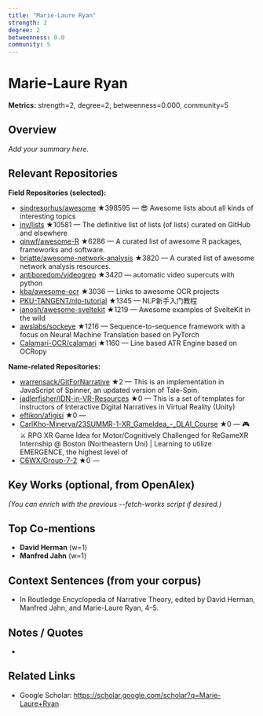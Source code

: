 ```yaml
---
title: "Marie-Laure Ryan"
strength: 2
degree: 2
betweenness: 0.0
community: 5
---
```


# Marie-Laure Ryan

**Metrics:** strength=2, degree=2, betweenness=0.000, community=5

## Overview
_Add your summary here._

## Relevant Repositories
**Field Repositories (selected):**
- [sindresorhus/awesome](https://github.com/sindresorhus/awesome) ★398595 — 😎 Awesome lists about all kinds of interesting topics
- [jnv/lists](https://github.com/jnv/lists) ★10581 — The definitive list of lists (of lists) curated on GitHub and elsewhere
- [qinwf/awesome-R](https://github.com/qinwf/awesome-R) ★6286 — A curated list of awesome R packages, frameworks and software.
- [briatte/awesome-network-analysis](https://github.com/briatte/awesome-network-analysis) ★3820 — A curated list of awesome network analysis resources.
- [antiboredom/videogrep](https://github.com/antiboredom/videogrep) ★3420 — automatic video supercuts with python
- [kba/awesome-ocr](https://github.com/kba/awesome-ocr) ★3036 — Links to awesome OCR projects
- [PKU-TANGENT/nlp-tutorial](https://github.com/PKU-TANGENT/nlp-tutorial) ★1345 — NLP新手入门教程
- [janosh/awesome-sveltekit](https://github.com/janosh/awesome-sveltekit) ★1219 — Awesome examples of SvelteKit in the wild
- [awslabs/sockeye](https://github.com/awslabs/sockeye) ★1216 — Sequence-to-sequence framework with a focus on Neural Machine Translation based on PyTorch
- [Calamari-OCR/calamari](https://github.com/Calamari-OCR/calamari) ★1160 — Line based ATR Engine based on OCRopy

**Name-related Repositories:**
- [warrensack/GitForNarrative](https://github.com/warrensack/GitForNarrative) ★2 — This is an implementation in JavaScript of Spinner, an updated version of Tale-Spin.
- [jadlerfisher/IDN-in-VR-Resources](https://github.com/jadlerfisher/IDN-in-VR-Resources) ★0 — This is a set of templates for instructors of Interactive Digital Narratives in Virtual Reality (Unity)
- [eftikon/afigisi](https://github.com/eftikon/afigisi) ★0 — 
- [CarlKho-Minerva/23SUMMR-1-XR_GameIdea_-_DLAI_Course](https://github.com/CarlKho-Minerva/23SUMMR-1-XR_GameIdea_-_DLAI_Course) ★0 — 🎮⚔️ RPG XR Game Idea for Motor/Cognitively Challenged for ReGameXR Internship @ Boston (Northeastern Uni) | Learning to utilize EMERGENCE, the highest level of 
- [C6WX/Group-7-2](https://github.com/C6WX/Group-7-2) ★0 — 


## Key Works (optional, from OpenAlex)
_(You can enrich with the previous --fetch-works script if desired.)_

## Top Co-mentions
- **David Herman** (w=1)
- **Manfred Jahn** (w=1)

## Context Sentences (from your corpus)
- In Routledge Encyclopedia of Narrative Theory, edited by David Herman, Manfred Jahn, and Marie-Laure
Ryan, 4–5.

## Notes / Quotes
- 

## Related Links
- Google Scholar: https://scholar.google.com/scholar?q=Marie-Laure+Ryan
